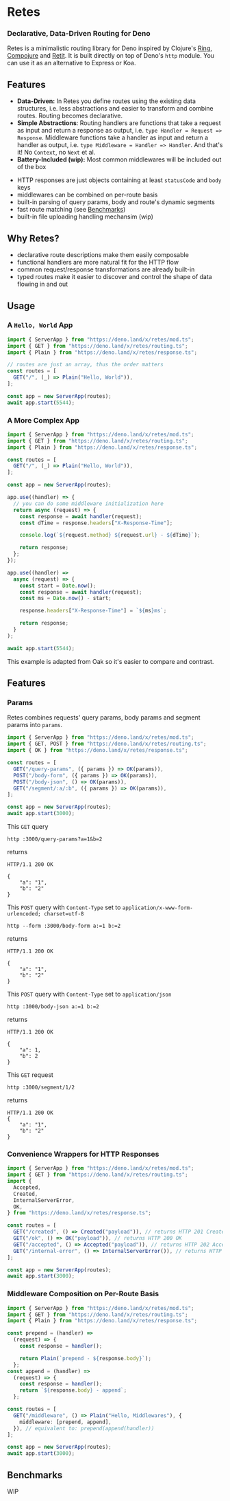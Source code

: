 # Retes

<h3>Declarative, Data-Driven Routing for Deno</h3>

Retes is a minimalistic routing library for Deno inspired by Clojure's
[Ring](https://github.com/ring-clojure/ring),
[Compojure](https://github.com/weavejester/compojure) and
[Retit](https://github.com/metosin/reitit). It is built directly on top of
Deno's `http` module. You can use it as an alternative to Express or Koa.

## Features

- **Data-Driven:** In Retes you define routes using the existing data
  structures, i.e. less abstractions and easier to transform and combine routes.
  Routing becomes declarative.
- **Simple Abstractions**: Routing handlers are functions that take a request as
  input and return a response as output, i.e.
  `type Handler = Request => Response`. Middleware functions take a handler as
  input and return a handler as output, i.e.
  `type Middleware = Handler => Handler`. And that's it! No `Context`, no `Next` et al.
- **Battery-Included (wip):** Most common middlewares will be included out of
  the box

* HTTP responses are just objects containing at least `statusCode` and `body`
  keys
* middlewares can be combined on per-route basis
* built-in parsing of query params, body and route's dynamic segments
* fast route matching (see [Benchmarks](#benchmarks))
* built-in file uploading handling mechansim (wip)

## Why Retes?

- declarative route descriptions make them easily composable
- functional handlers are more natural fit for the HTTP flow
- common request/response transformations are already built-in
- typed routes make it easier to discover and control the shape of data flowing
  in and out

## Usage

### A `Hello, World` App

```ts
import { ServerApp } from "https://deno.land/x/retes/mod.ts";
import { GET } from "https://deno.land/x/retes/routing.ts";
import { Plain } from "https://deno.land/x/retes/response.ts";

// routes are just an array, thus the order matters
const routes = [
  GET("/", (_) => Plain("Hello, World")),
];

const app = new ServerApp(routes);
await app.start(5544);
```

### A More Complex App

```ts
import { ServerApp } from "https://deno.land/x/retes/mod.ts";
import { GET } from "https://deno.land/x/retes/routing.ts";
import { Plain } from "https://deno.land/x/retes/response.ts";

const routes = [
  GET("/", (_) => Plain("Hello, World")),
];

const app = new ServerApp(routes);

app.use((handler) => {
  // you can do some middleware initialization here
  return async (request) => {
    const response = await handler(request);
    const dTime = response.headers["X-Response-Time"];

    console.log(`${request.method} ${request.url} - ${dTime}`);

    return response;
  };
});

app.use((handler) =>
  async (request) => {
    const start = Date.now();
    const response = await handler(request);
    const ms = Date.now() - start;

    response.headers["X-Response-Time"] = `${ms}ms`;

    return response;
  }
);

await app.start(5544);
```

This example is adapted from Oak so it's easier to compare and contrast.

## Features

### Params

Retes combines requests' query params, body params and segment params into
`params`.

```ts
import { ServerApp } from "https://deno.land/x/retes/mod.ts";
import { GET, POST } from "https://deno.land/x/retes/routing.ts";
import { OK } from "https://deno.land/x/retes/response.ts";

const routes = [
  GET("/query-params", ({ params }) => OK(params)),
  POST("/body-form", ({ params }) => OK(params)),
  POST("/body-json", () => OK(params)),
  GET("/segment/:a/:b", ({ params }) => OK(params)),
];

const app = new ServerApp(routes);
await app.start(3000);
```

This `GET` query

```
http :3000/query-params?a=1&b=2
```

returns

```http
HTTP/1.1 200 OK

{
    "a": "1",
    "b": "2"
}
```

This `POST` query with `Content-Type` set to
`application/x-www-form-urlencoded; charset=utf-8`

```
http --form :3000/body-form a:=1 b:=2
```

returns

```http
HTTP/1.1 200 OK

{
    "a": "1",
    "b": "2"
}
```

This `POST` query with `Content-Type` set to `application/json`

```
http :3000/body-json a:=1 b:=2
```

returns

```http
HTTP/1.1 200 OK

{
    "a": 1,
    "b": 2
}
```

This `GET` request

```
http :3000/segment/1/2
```

returns

```http
HTTP/1.1 200 OK
{
    "a": "1",
    "b": "2"
}
```

### Convenience Wrappers for HTTP Responses

```ts
import { ServerApp } from "https://deno.land/x/retes/mod.ts";
import { GET } from "https://deno.land/x/retes/routing.ts";
import {
  Accepted,
  Created,
  InternalServerError,
  OK,
} from "https://deno.land/x/retes/response.ts";

const routes = [
  GET("/created", () => Created("payload")), // returns HTTP 201 Created
  GET("/ok", () => OK("payload")), // returns HTTP 200 OK
  GET("/accepted", () => Accepted("payload")), // returns HTTP 202 Accepted
  GET("/internal-error", () => InternalServerError()), // returns HTTP 500 Internal Server Error
];

const app = new ServerApp(routes);
await app.start(3000);
```

### Middleware Composition on Per-Route Basis

```ts
import { ServerApp } from "https://deno.land/x/retes/mod.ts";
import { GET } from "https://deno.land/x/retes/routing.ts";
import { Plain } from "https://deno.land/x/retes/response.ts";

const prepend = (handler) =>
  (request) => {
    const response = handler();

    return Plain(`prepend - ${response.body}`);
  };
const append = (handler) =>
  (request) => {
    const response = handler();
    return `${response.body} - append`;
  };

const routes = [
  GET("/middleware", () => Plain("Hello, Middlewares"), {
    middleware: [prepend, append],
  }), // equivalent to: prepend(append(handler))
];

const app = new ServerApp(routes);
await app.start(3000);
```

## Benchmarks

WIP
